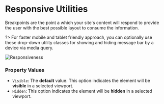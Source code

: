# Responsive Utilities

Breakpoints are the point a which your site's content will respond to provide the user with the best possible layout to consume the information. 

?> For faster mobile and tablet friendly approach, you can optionally use these drop-down utility classes for showing and hiding message bar by a device via media query.

![Responsiveness](http://res.cloudinary.com/mypreview/image/upload/v1492218667/responsiveness_xoygbg.gif)

### Property Values

* ```Visible```:  The **default** value. This option indicates the element will be **visible** in a selected viewport.
* ```Hidden```: This option indicates the element will be **hidden** in a selected viewport.
